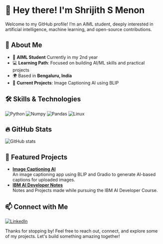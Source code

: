 # 👋 Hey there! I'm Shrijith S Menon

Welcome to my GitHub profile! I’m an  AIML student, deeply interested in artificial intelligence, machine learning, and open-source contributions.



## 🌱 About Me
- 🏫 **AIML Student** Currently in my 2nd year
- 💻 **Learning Path**: Focused on building AI/ML skills and practical projects
- 🌍 Based in **Bengaluru, India**
- 🚀 **Current Projects**: Image Captioning AI using BLIP



## 🛠️ Skills & Technologies

![Python](https://img.shields.io/badge/Python-3776AB?style=flat&logo=python&logoColor=white)
![Numpy](https://img.shields.io/badge/Numpy-013243?style=flat&logo=numpy&logoColor=white)
![Pandas](https://img.shields.io/badge/Pandas-150458?style=flat&logo=pandas&logoColor=white)
![Linux](https://img.shields.io/badge/Linux-FCC624?style=flat&logo=linux&logoColor=black)



## 🔥 GitHub Stats

![GitHub stats](https://github-readme-stats.vercel.app/api?username=ShrijithSM&show_icons=true&theme=tokyonight)


## 📌 Featured Projects

- **[Image Captioning AI](https://github.com/ShrijithSM/Image-Captioning-AI)**  
   An image captioning app using BLIP and Gradio to generate AI-based captions for uploaded images.
- **[IBM AI Developer Notes](https://github.com/ShrijithSM/IBM-AI-Developer-Notes)**  
   Notes and Projects made while pursuing the IBM AI Developer Course.

## 📫 Connect with Me

[![LinkedIn](https://img.shields.io/badge/LinkedIn-Shrijith-blue?style=flat&logo=linkedin)](https://in.linkedin.com/in/shrijithsm)  




Thanks for stopping by! Feel free to reach out, connect, and explore some of my projects. Let's build something amazing together!
